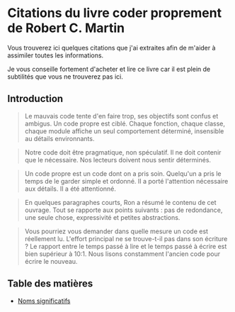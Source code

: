 # Citations du livre coder proprement de Robert C. Martin

Vous trouverez ici quelques citations que j'ai extraites afin de m'aider à assimiler toutes les informations.

Je vous conseille fortement d'acheter et lire ce livre car il est plein de subtilités que vous ne trouverez pas ici.

## Introduction

>Le mauvais code tente d'en faire trop, ses objectifs sont confus et ambigus. Un code propre est ciblé. Chaque fonction, chaque classe, chaque module affiche un seul comportement déterminé, insensible au détails environnants.

>Notre code doit être pragmatique, non spéculatif. Il ne doit contenir que le nécessaire. Nos lecteurs doivent nous sentir déterminés.

>Un code propre est un code dont on a pris soin. Quelqu'un a pris le temps de le garder simple et ordonné. II a porté l'attention nécessaire aux détails. II a été attentionné.

>En quelques paragraphes courts, Ron a résumé le contenu de cet ouvrage. Tout se rapporte aux points suivants : pas de redondance, une seule chose, expressivité et petites abstractions.

>Vous pourriez vous demander dans quelle mesure un code est réellement lu. L'effort principal ne se trouve-t-il pas dans son écriture ?
Le rapport entre le temps passé à lire et le temps passé à écrire est bien supérieur à 10:1. Nous lisons constamment l'ancien code pour écrire le nouveau.

## Table des matières

* [Noms significatifs](chapitres/noms-significatifs.md)

